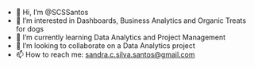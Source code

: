 - 👋 Hi, I’m @SCSSantos
- 👀 I’m interested in Dashboards, Business Analytics and Organic Treats for dogs
- 🌱 I’m currently learning Data Analytics and Project Management
- 💞️ I’m looking to collaborate on a Data Analytics project
- 📫 How to reach me: sandra.c.silva.santos@gmail.com

<!---
SCSSantos/SCSSantos is a ✨ special ✨ repository because its `README.md` (this file) appears on your GitHub profile.
You can click the Preview link to take a look at your changes.
--->
